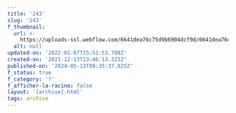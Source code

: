 ```yaml
---
title: '243'
slug: '243'
f_thumbnail:
  url: >-
    https://uploads-ssl.webflow.com/6641dea76c75d9b6904dcf9d/6641dea76c75d9b6904dd2ba_243.jpg
  alt: null
updated-on: '2022-01-07T15:51:53.788Z'
created-on: '2021-12-13T23:46:13.323Z'
published-on: '2024-05-13T09:35:37.825Z'
f_status: true
f_category: '?'
f_afficher-la-racine: false
layout: '[archive].html'
tags: archive
---
```



